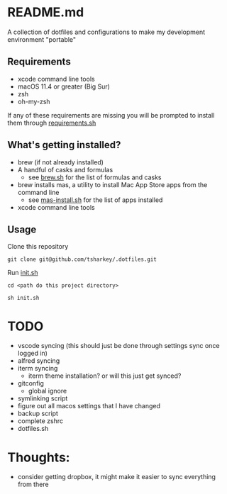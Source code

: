 # README.md
A collection of dotfiles and configurations to make my development environment "portable"

## Requirements
- xcode command line tools
- macOS 11.4 or greater (Big Sur)
- zsh
- oh-my-zsh

If any of these requirements are missing you will be prompted to install them through [requirements.sh](install-scripts/requirements.sh)

## What's getting installed?
- brew (if not already installed)
- A handful of casks and formulas
  - see [brew.sh](install-scripts/brew.sh) for the list of formulas and casks
- brew installs mas, a utility to install Mac App Store apps from the command line
  - see [mas-install.sh](install-scripts/mas-install.sh) for the list of apps installed
- xcode command line tools


## Usage
Clone this repository
```
git clone git@github.com/tsharkey/.dotfiles.git
```

Run [init.sh](init.sh)
```
cd <path do this project directory>

sh init.sh
```


# TODO
- vscode syncing (this should just be done through settings sync once logged in)
- alfred syncing
- iterm syncing
  - iterm theme installation? or will this just get synced?
- gitconfig
  - global ignore
- symlinking script
- figure out all macos settings that I have changed
- backup script
- complete zshrc
- dotfiles.sh 

# Thoughts:
- consider getting dropbox, it might make it easier to sync everything from there




